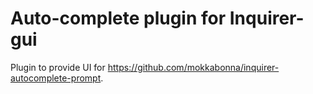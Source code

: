 # Auto-complete plugin for Inquirer-gui

Plugin to provide UI for https://github.com/mokkabonna/inquirer-autocomplete-prompt.
